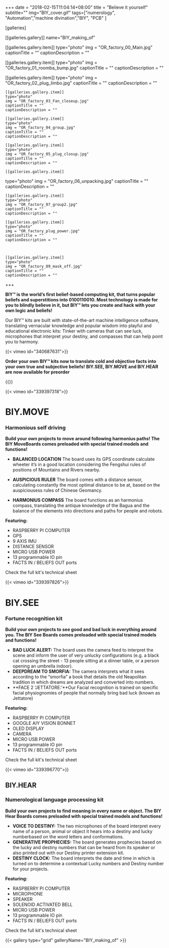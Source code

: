 +++
date = "2018-02-15T11:04:14+08:00"
title = "Believe it yourself"
subtitle=""
img="BIY_cover.gif"
tags=["numerology", "Automation","machine divination","BIY", "PCB" ]

[galleries]

[[galleries.gallery]]
  name="BIY_making_of"

  [[galleries.gallery.item]]
  type="photo"
  img = "OR_factory_00_Main.jpg"
  captionTitle = ""
  captionDescription = ""

  [[galleries.gallery.item]]
  type="photo"
  img = "OR_factory_01_roomba_bump.jpg"
  captionTitle = ""
  captionDescription = ""

  [[galleries.gallery.item]]
  type="photo"
  img = "OR_factory_02_plug_limbo.jpg"
  captionTitle = ""
  captionDescription = ""

	[[galleries.gallery.item]]
	type="photo"
	img = "OR_factory_03_Fan_closeup.jpg"
	captionTitle = ""
	captionDescription = ""

	[[galleries.gallery.item]]
	type="photo"
	img = "OR_factory_04_group.jpg"
	captionTitle = ""
	captionDescription = ""

	[[galleries.gallery.item]]
	type="photo"
	img = "OR_factory_05_plug_closup.jpg"
	captionTitle = ""
	captionDescription = ""

	[[galleries.gallery.item]]
  type="photo"
  img = "OR_factory_06_unpacking.jpg"
  captionTitle = ""
  captionDescription = ""

	[[galleries.gallery.item]]
	type="photo"
	img = "OR_factory_07_group2.jpg"
	captionTitle = ""
	captionDescription = ""

	[[galleries.gallery.item]]
	type="photo"
	img = "OR_factory_plug_power.jpg"
	captionTitle = ""
	captionDescription = ""



	[[galleries.gallery.item]]
	type="photo"
	img = "OR_factory_09_mask_off.jpg"
	captionTitle = ""
	captionDescription = ""
+++

**BIY™ is the world’s first belief-based computing kit, that turns popular beliefs and superstitions into 0100110010. Most technology is made for you to blindly believe in it, but BIY™ lets you create and hack with your own logic and beliefs!**

Our BIY™ kits are built with state-of-the-art machine intelligence software, translating vernacular knowledge and popular wisdom into playful and educational electronic kits: Tinker with cameras that can see luck, microphones that interpret your destiny, and compasses that can help point you to harmony.

{{< vimeo id="340687631">}}

**Order your own BIY™ kits now to translate cold and objective facts into your own true and subjective beliefs!**
**BIY.SEE, BIY.MOVE and BIY.HEAR are now available for preorder**

{{<image img="BIY_posters.png">}}

{{< vimeo id="339397318">}}

# BIY.MOVE
### Harmonious self driving

**Build your own projects to move around following harmonius paths! The BIY MoveBoards comes preloaded with special trained models and functions!**

- **BALANCED LOCATION** The board uses its GPS coordinate calculate wheeter it’s in a good location considering the Fengshui rules of positions of Mountains and Rivers nearby.

- **AUSPICIOUS RULER** The board comes with a distance sensor, calculating constantly the most optimal distance to be at, based on the auspiciousess rules of Chinese Geomancy.

- **HARMONIUS COMPASS** The board functions as an harmonius compass, translating the antique knowledge of the Bagua and the balance of the elements into directions and paths for people and robots.

**Featuring:**

- RASPBERRY PI COMPUTER
- GPS
- 9 AXIS IMU
- DISTANCE SENSOR
- MICRO USB POWER
- 13 programmable IO pin
- FACTS IN / BELIEFS OUT ports

Check the full kit's technical sheet

{{< vimeo id="339397826">}}

# BIY.SEE
### Fortune recognition kit

**Build your own projects to see good and bad luck in everything around you. The BIY See Boards comes preloaded with special trained models and functions!**

- **BAD LUCK ALERT:** The board uses the camera feed to interpret the scene and inform the user of very unlucky configurations (e.g. a black cat crossing the street - 13 people sitting at a dinner table, or a person opening an umbrella indoor).
- **DEEPDREAM TO SMORFIA:** The camera interprets what it sees according to the “smorfia” a book that details the old Neapolitan tradition in which dreams are analyzed and converted into numbers.
- **FACE 2 ‘JETTATORE:’**Our Facial recognition is trained on specific facial physiognomies of people that normally bring bad luck (known as Jettatore)

**Featuring:**

- RASPBERRY PI COMPUTER
- GOOGLE AIY VISION BONNET
- OLED DISPLAY
- CAMERA
- MICRO USB POWER
- 13 programmable IO pin
- FACTS IN / BELIEFS OUT ports

Check the full kit's technical sheet

{{< vimeo id="339396770">}}

## BIY.HEAR
### Numerological language processing kit
**Build your own projects to find meaning in every name or object. The BIY Hear Boards comes preloaded with special trained models and functions!**

- **VOICE TO DESTINY:** The two microphones of the  board interpret every name of a person, animal or object it hears into a destiny and lucky numberbased on the word letters and conformations.
- **GENERATIVE PROPHECIES:** The board generates prophecies based on the lucky and destiny numbers that can be heard from its speaker or also printed out with our Destiny printer extension kit.
- **DESTINY CLOCK:** The board interprets the date and time in which is turned on to determine a contextual Lucky numbers and Destiny number for your projects.

**Featuring:**

- RASPBERRY PI COMPUTER
- MICROPHONE
- SPEAKER
- SOLENOID ACTIVATED BELL
- MICRO USB POWER
- 13 programmable IO pin
- FACTS IN / BELIEFS OUT ports

Check the full kit's technical sheet

{{< gallery type="grid" galleryName="BIY_making_of" >}}
